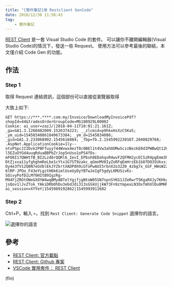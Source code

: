 ```yaml
---
title: "[實作筆記]用 Restclient GenCode"
date: 2018/12/30 11:58:43
tag:
    - 實作筆記
---
```


[REST Client](https://github.com/Huachao/vscode-restclient) 是一套 Visual Studio Code 的套件。
可以讓你不離開編輯器(Visual Studio Code)的情況下，發送一些 Request。
使用方法可以參考最後的聯結，本文僅介紹 Code Gen 的功能。

## 作法

### Step 1

取得 Request 連結資訊，這個部份可以直接從瀏覽器取得

大致上如下:

```text
GET https://***.****.com.my/Invoice/DownloadMyInvoicePdf?shopId=44&tradesOrderGroupCode=MG180929L00002
Cookie: ai_user=zazJ/|2018-04-11T10:01:21.161Z; _ga=GA1.3.1260482009.1526374223; __zlcmid=p9hkxHsXzC5Ka5; _ym_uid=15450340861049673384; _ym_d=1545034086; _gid=GA1.3.233068902.1545616884; _fbp=fb.2.1545992230107.2040829768; .AspNet.ApplicationCookie=1ly--ntvPSpcJIIDvk2PBFfuyy744Wvwx4ezT0c0BEl1t4Vw3ahOOMwSczzBezkE0dIPWBwQt12KPN8IrFj8eV2ZgfO6HYKuiw7cUNgS37Gr1FOH28o-l5EZuOYGd4uuqRduaBBPbZrJop5nUso1oPS4fOs-mFO0I17QWHtfB_BI2Lzd6rQQRl6_IevI_EPbsh0EDahqvR4wvF2QFMH2ycECSzR4pgEmm3hcQRJ9COWoc-DtZjxxa11yfghghmReLbe1cYtx1G7ST9zakc_qGmnMV0IyZoRFqEmHrzEb1b8fDO35UkxsiP2_mzGY-Oy4e3fV12Q0N7eGVblEkJYZkrtXADP8h9iGToPwAUI5rbnX2o32Z0_4zbg7x_GSF_HWsW22SWlkRCAZEKhvhEB9Qk56JPSRSJwqmpGDzm8a807-6lRP-JPOo_F43eYLgztH6k6imlUseUyDyYBTwJeIgF5gdyLKMUSivKs-SOivyPofDiLMf0HItB9IgzRg-M94FjZROtOWeGXOYW4wqBMyABTelYgjfjgNtoW05SN7npnSYKG1JZeRwrT5KgaRXJy7KHkguyN8vhoYTjSX0cG4VaOrJqgGY-jsQov1lJvZTok_YAkiDRbOhDu3ebdJdi313sGSkUjjkW73Fn9ztmpexLN3OxfmhUlDu0MHhEqgLJMg8koLWBJjpmVC0YdNPCXNofGgNECkiWCZHTZw8u9jnLhtP686CG_JTQFE33YTdh3mJOp7KwFdFvQefEX5Jb2vUXmfFXMBP3MhD5civiPg4Q0WLU4; ai_session=XYYeY|1545989192862|1545993911682
```

### Step 2

Ctrl+P，輸入 `>`，找到 `Rest Client: Generate Code Snippet`
選擇你的語言。

![選擇你的語言](/images/2018/restclient.gif)

## 參考

- [REST Client: 官方載點](https://marketplace.visualstudio.com/items?itemName=humao.rest-client)
- [REST Client: Github 專案](https://github.com/Huachao/vscode-restclient)
- [VSCode 實用套件： REST Client](https://blog.rex-tsou.com/2017/10/vscode-%E5%AF%A6%E7%94%A8%E5%A5%97%E4%BB%B6-rest-client/)

(fin)

